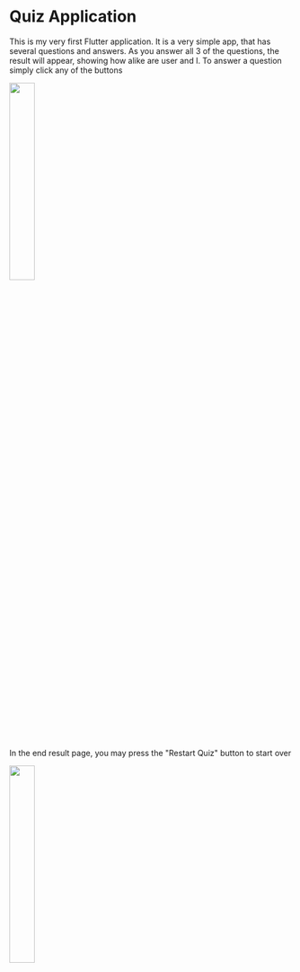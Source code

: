 # Quiz Application
This is my very first Flutter application.
It is a very simple app, that has several questions and answers. As you answer all 3 of the questions, the result will appear, showing how alike are user and I.
To answer a question simply click any of the buttons

<img src = "https://user-images.githubusercontent.com/113607198/190422565-7818d30c-cfb2-47c4-9bbf-7a1ff3ed5b08.png" width = 30% height = 30%>

In the end result page, you may press the "Restart Quiz" button to start over

<img src = "https://user-images.githubusercontent.com/113607198/190422917-4e23126a-948e-46d7-bece-a587440d48a9.png" width = 30% height = 30%>
